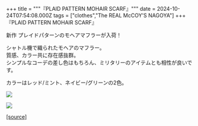 +++
title = """『PLAID PATTERN MOHAIR SCARF』"""
date = 2024-10-24T07:54:08.000Z
tags = ["clothes","The REAL McCOY'S NAGOYA"]
+++
『PLAID PATTERN MOHAIR SCARF』  
  
新作 プレイドパターンのモヘアマフラーが入荷！  
  
シャトル機で織られたモヘアのマフラー。  
質感、カラー共に存在感抜群。  
シンプルなコーデの差し色はもちろん、ミリタリーのアイテムとも相性が良いです。  
  
カラーはレッド/ミント、ネイビー/グリーンの2色。

[![](https://stat.ameba.jp/user_images/20241024/16/realmccoy-nagoya/6f/72/j/o2967296715501707376.jpg)](https://stat.ameba.jp/user_images/20241024/16/realmccoy-nagoya/6f/72/j/o2967296715501707376.jpg)

[![](https://stat.ameba.jp/user_images/20241024/16/realmccoy-nagoya/cb/0d/j/o3005300515501707405.jpg)](https://stat.ameba.jp/user_images/20241024/16/realmccoy-nagoya/cb/0d/j/o3005300515501707405.jpg)

[[source]](https://ameblo.jp/realmccoy-nagoya/entry-12872464838.html)
